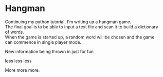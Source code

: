 # Hangman
Continuing my python tutorial, I'm writing up a hangman game.  
The final goal is to be able to input a text file and
scan it to build a dictionary of words.  
When the game is started up, a random word will be chosen and the game can commence
in single player mode.

New information being thrown in just for fun

less less less

More more more.
